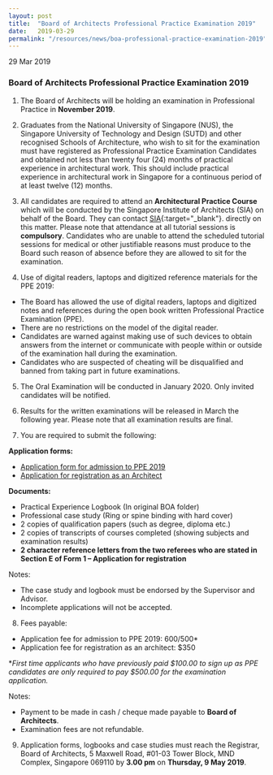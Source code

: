 ```yaml
---
layout: post
title:  "Board of Architects Professional Practice Examination 2019"
date:   2019-03-29
permalink: "/resources/news/boa-professional-practice-examination-2019"
---
```

29 Mar 2019

### **Board of Architects Professional Practice Examination 2019**

1)	The Board of Architects will be holding an examination in Professional Practice in **November 2019**.

2)	Graduates from the National University of Singapore (NUS), the Singapore University of Technology and Design (SUTD) and other recognised Schools of Architecture, who wish to sit for the examination must have registered as Professional Practice Examination Candidates and obtained not less than twenty four (24) months of practical experience in architectural work. This should include practical experience in architectural work in Singapore for a continuous period of at least twelve (12) months. 

3)	All candidates are required to attend an **Architectural Practice Course** which will be conducted by the Singapore Institute of Architects (SIA) on behalf of the Board.  They can contact [SIA](https://http://www.sia.org.sg/){:target="_blank"}. directly on this matter. Please note that attendance at all tutorial sessions is **compulsory**. Candidates who are unable to attend the scheduled tutorial sessions for medical or other justifiable reasons must produce to the Board such reason of absence before they are allowed to sit for the examination.

4)	Use of digital readers, laptops and digitized reference materials for the PPE 2019:
*	The Board has allowed the use of digital readers, laptops and digitized notes and references during the open book written Professional Practice Examination (PPE).
*	There are no restrictions on the model of the digital reader.
*	Candidates are warned against making use of such devices to obtain answers from the internet or communicate with people within or outside of the examination hall during the examination.
*	Candidates who are suspected of cheating will be disqualified and banned from taking part in future examinations.  


5)	The Oral Examination will be conducted in January 2020. Only invited candidates will be notified. 

6)	Results for the written examinations will be released in March the following year. Please note that all examination results are final.

7)	You are required to submit the following:

**Application forms:**

*	[Application form for admission to PPE 2019]({{site.baseurl}}/files/Application_form_for_PPE_2019.pdf)
*	[Application for registration as an Architect]({{site.baseurl}}/files/form_1_application_for_registration.pdf)

**Documents:**

*	Practical Experience Logbook (In original BOA folder) 
*	Professional case study (Ring or spine binding with hard cover) 
*	2 copies of qualification papers (such as degree, diploma etc.)
*	2 copies of transcripts of courses completed (showing subjects and examination results)
*	**2 character reference letters from the two referees who are stated in Section E of Form 1 – Application for registration** 

Notes:
*	The case study and logbook must be endorsed by the Supervisor and Advisor.
*	Incomplete applications will not be accepted. 

8)	Fees payable:
* Application fee for admission to PPE 2019: $600/$500*
* Application fee for registration as an architect: $350

**First time applicants who have previously paid $100.00 to sign up as PPE candidates are only required to pay $500.00 for the examination application.* 

Notes: 
*	Payment to be made in cash / cheque made payable to **Board of Architects**.
*	Examination fees are not refundable.


9)	Application forms, logbooks and case studies must reach the Registrar, Board of Architects, 5 Maxwell Road, #01-03 Tower Block, MND Complex, Singapore 069110 by **3.00 pm** on **Thursday, 9 May 2019**.

